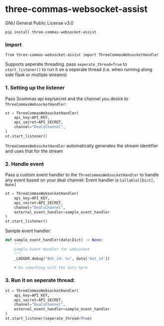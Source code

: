 # three-commas-websocket-assist

GNU General Public License v3.0

`pip install three-commas-websocket-assist`

### Import
```
from three-commas-websocket-assist import ThreeCommasWebsocketHandler
```

Supports seperate threading. pass `seperate_thread=True` to `start_listener()` to run it on a seperate thread (i.e. when running along side flask or mutliple streams)

### 1. Setting up the listener
Pass 3commas api key/secret and the channel you desire to `ThreeCommasWebsocketHandler`:
```Python
st = ThreeCommasWebsocketHandler(
    api_key=API_KEY,
    api_secret=API_SECRET,
    channel="DealsChannel",
)
st.start_listener()
```
`ThreeCommasWebsocketHandler` automatically generates the stream identifier and uses that for the stream


### 2. Handle event
Pass a custom event handler to  the `ThreeCommasWebsocketHandler` to handle any event based on your deal channel:
Event handler is `Callable[[Dict], None]`
```Python
st = ThreeCommasWebsocketHandler(
    api_key=API_KEY,
    api_secret=API_SECRET,
    channel="DealsChannel",
    external_event_handler=sample_event_handler
)
st.start_listener()
```

Sample event handler:
```Python
def sample_event_handler(data:Dict) -> None:
    """
    Sample Event Handler for websocket
    """
    _LOGGER.debug("Bot_id: %s", data['bot_id'])

    # Do something with the data here
```

### 3. Run it on seperate thread:
```Python
st = ThreeCommasWebsocketHandler(
    api_key=API_KEY,
    api_secret=API_SECRET,
    channel="DealsChannel",
    external_event_handler=sample_event_handler
)
st.start_listener(seperate_thread=True)
```